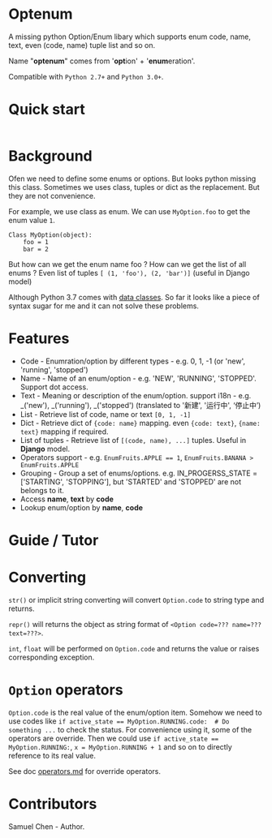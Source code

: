# Optenum

A missing python Option/Enum libary which supports enum code, name, text, even (code, name) tuple list and so on.

Name "**optenum**" comes from '**opt**ion' + '**enum**eration'.

Compatible with `Python 2.7+` and `Python 3.0+`.


# Quick start

``` To be written
```

# Background
Ofen we need to define some enums or options. But looks python missing this class.
Sometimes we uses class, tuples or dict as the replacement. But they are not convenience.

For example, we use class as enum. We can use `MyOption.foo` to get the enum value `1`.
```
Class MyOption(object):
    foo = 1
    bar = 2
```
But how can we get the enum name foo ? How can we get the list of all enums ? Even list of tuples `[ (1, 'foo'), (2, 'bar')]` (useful in Django model)

Although Python 3.7 comes with [data classes](https://docs.python.org/3/whatsnew/3.7.html#whatsnew37-pep557). So far it looks like a piece of syntax sugar for me and it can not solve these problems.

# Features

  * Code - Enumration/option by different types - e.g. 0, 1, -1 (or 'new', 'running', 'stopped')
  * Name - Name of an enum/option - e.g.  'NEW', 'RUNNING', 'STOPPED'. Support dot access. 
  * Text - Meaning or description of the enum/option. support i18n - e.g. _('new'), _('running'), _('stopped') (translated to '新建', '运行中', ‘停止中’)
  * List - Retrieve list of code, name or text `[0, 1, -1]`
  * Dict - Retrieve dict of `{code: name}` mapping. even `{code: text}`, `{name: text}` mapping if required.
  * List of tuples - Retrieve list of `[(code, name), ...]` tuples. Useful in **Django** model.
  * Operators support - e.g. `EnumFruits.APPLE == 1`, `EnumFruits.BANANA > EnumFruits.APPLE`
  * Grouping - Group a set of enums/options. e.g. IN_PROGERSS_STATE = ['STARTING', 'STOPPING'], but 'STARTED' and 'STOPPED' are not belongs to it.
  * Access **name**, **text** by **code**
  * Lookup enum/option by **name**, **code**
  
# Guide / Tutor

# Converting

`str()` or implicit string converting will convert `Option.code` to string type and returns.

`repr()` will returns the object as string format of `<Option code=??? name=??? text=???>`.

`int`, `float` will be performed on `Option.code` and returns the value or raises corresponding exception.

# `Option` operators

  `Option.code` is the real value of the enum/option item. Somehow we need to use codes 
  like `if active_state == MyOption.RUNNING.code:  # Do something ...` to check the status. For convenience using it, some of the operators
  are override. Then we could use `if active_state == MyOption.RUNNING:`, `x = MyOption.RUNNING + 1` and so on to
  directly reference to its real value.
  
  See doc [operators.md](./docs/operators.md) for override operators.
  
# Contributors

Samuel Chen - Author.